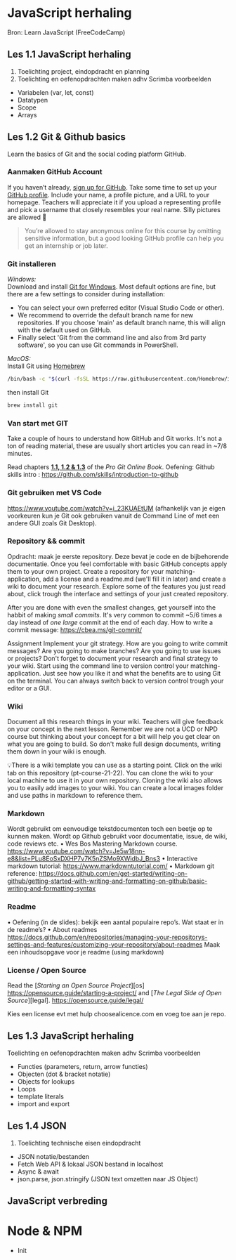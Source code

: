 # JavaScript herhaling
Bron: Learn JavaScript (FreeCodeCamp)

## Les 1.1 JavaScript herhaling
1. Toelichting project, eindopdracht en planning
2. Toelichting en oefenopdrachten maken adhv Scrimba voorbeelden
- Variabelen (var, let, const)
- Datatypen
- Scope
- Arrays


## Les 1.2 Git & Github basics
Learn the basics of Git and the social coding platform GitHub.

### Aanmaken GitHub Account
If you haven’t already, [sign up for
GitHub](https://help.github.com/articles/signing-up-for-a-new-github-account/). Take some time to set up your [GitHub profile](https://github.com/settings/profile).
Include your name, a profile picture, and a URL to your homepage. Teachers will appreciate it if you upload a representing profile and pick a username that closely resembles your real name. Silly pictures are allowed 🤪

> You’re allowed to stay anonymous online for this course by omitting sensitive information, but a good looking GitHub profile can help you get an internship or job later. 

### Git installeren
*Windows:*  
Download and install [Git for Windows](https://gitforwindows.org/). Most default options are fine, but there are a few settings to consider during installation:
* You can select your own preferred editor (Visual Studio Code or other).
* We recommend to override the default branch name for new repositories. If you choose 'main' as default branch name, this will align with the default used on GitHub.
* Finally select 'Git from the command line and also from 3rd party software', so you can use Git commands in PowerShell.

*MacOS:*  
Install Git using [Homebrew](https://brew.sh/)

```sh
/bin/bash -c "$(curl -fsSL https://raw.githubusercontent.com/Homebrew/install/HEAD/install.sh)"
```

then install Git

```sh
brew install git
```
### Van start met GIT
Take a couple of hours to understand how GitHub and Git works. It's not a ton of reading material, these are usually short articles you can read in ~7/8 minutes.

Read chapters [**1.1, 1.2 & 1.3**](https://git-scm.com/book/en/v2/Getting-Started-About-Version-Control) of the _Pro Git Online Book_.
Oefening: Github skills intro : https://github.com/skills/introduction-to-github

### Git gebruiken met VS Code
https://www.youtube.com/watch?v=i_23KUAEtUM
(afhankelijk van je eigen voorkeuren kun je Git ook gebruiken vanuit de Command Line of met een andere GUI zoals Git Desktop).

### Repository && commit
Opdracht: maak je eerste repository. Deze bevat je code en de bijbehorende documentatie. Once you feel comfortable with basic GitHub concepts apply them to your own project. Create a repository for your matching-application, add a license and a readme.md (we'll fill it in later) and create a wiki to document your research. Explore some of the features you just read about, click trough the interface and settings of your just created repository.

After you are done with even the smallest changes, get yourself into the habbit of making _small commits_. It's very common to commit ~5/6 times a day instead of _one large_ commit at the end of each day.
How to write a commit message: https://cbea.ms/git-commit/

Assignment
Implement your git strategy. How are you going to write commit messages? Are you going to make branches? Are you going to use issues or projects? Don't forget to document your research and final strategy to your wiki. Start using the command line to version control your matching-application. Just see how you like it and what the benefits are to using Git on the terminal. You can always switch back to version control trough your editor or a GUI.

### Wiki
Document all this research things in your wiki. Teachers will give feedback on your concept in the next lesson. Remember we are not a UCD or NPD course but thinking about your concept for a bit will help you get clear on what you are going to build. So don't make full design documents, writing them down in your wiki is enough.

💡There is a wiki template you can use as a starting point. Click on the wiki tab on this repository (pt-course-21-22). You can clone the wiki to your local machine to use it in your own repository. Cloning the wiki also allows you to easily add images to your wiki. You can create a local images folder and use paths in markdown to reference them.


### Markdown
Wordt gebruikt om eenvoudige tekstdocumenten toch een beetje op te kunnen maken. Wordt op Github gebruikt voor documentatie, issue, de wiki, code reviews etc.
•	Wes Bos Mastering Markdown course. https://www.youtube.com/watch?v=Je5w18nn-e8&list=PLu8EoSxDXHP7v7K5nZSMo9XWidbJ_Bns3
•	Interactive markdown tutorial: https://www.markdowntutorial.com/
•	Markdown git reference: https://docs.github.com/en/get-started/writing-on-github/getting-started-with-writing-and-formatting-on-github/basic-writing-and-formatting-syntax

### Readme
•	Oefening (in de slides): bekijk een aantal populaire repo’s. Wat staat er in de readme’s?
•	About readmes https://docs.github.com/en/repositories/managing-your-repositorys-settings-and-features/customizing-your-repository/about-readmes
Maak een inhoudsopgave voor je readme (using markdown)

### License / Open Source
Read the [_Starting an Open Source Project_][os] https://opensource.guide/starting-a-project/ and [_The Legal Side of Open Source_][legal]. https://opensource.guide/legal/

Kies een license evt met hulp choosealicence.com en voeg toe aan je repo.

## Les 1.3 JavaScript herhaling
Toelichting en oefenopdrachten maken adhv Scrimba voorbeelden
- Functies (parameters, return, arrow functies)
- Objecten (dot & bracket notatie)
- Objects for lookups
- Loops
- template literals
- import and export

## Les 1.4 JSON 
1. Toelichting technische eisen eindopdracht
- JSON notatie/bestanden
- Fetch Web API & lokaal JSON bestand in localhost
- Async & await
- json.parse, json.stringify (JSON text omzetten naar JS Object)



## JavaScript verbreding

# Node & NPM
- Init

